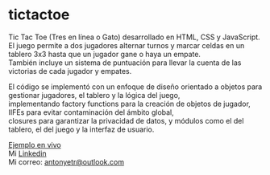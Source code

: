 # tictactoe
Tic Tac Toe (Tres en línea o Gato) desarrollado en HTML, CSS y JavaScript.<br>
El juego permite a dos jugadores alternar turnos y marcar celdas en un tablero 3x3 hasta que un jugador gane o haya un empate.<br>
También incluye un sistema de puntuación para llevar la cuenta de las victorias de cada jugador y empates.

El código se implementó con un enfoque de diseño orientado a objetos para gestionar jugadores, el tablero y la lógica del juego,<br>
implementando factory functions para la creación de objetos de jugador, IIFEs para evitar contaminación del ámbito global, <br>
closures para garantizar la privacidad de datos, y módulos como el del tablero, el del juego y la interfaz de usuario.

[Ejemplo en vivo](https://ntonytr.github.io/tictactoe/)<br>
Mi [Linkedin](https://www.linkedin.com/in/antonytr/)<br>
Mi correo: [antonyetr@outlook.com](mailto:antonyetr@outlook.com)
